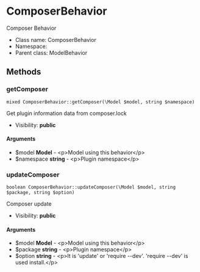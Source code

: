 ComposerBehavior
===============

Composer Behavior




* Class name: ComposerBehavior
* Namespace: 
* Parent class: ModelBehavior







Methods
-------


### getComposer

    mixed ComposerBehavior::getComposer(\Model $model, string $namespace)

Get plugin information data from composer.lock



* Visibility: **public**


#### Arguments
* $model **Model** - &lt;p&gt;Model using this behavior&lt;/p&gt;
* $namespace **string** - &lt;p&gt;Plugin namespace&lt;/p&gt;



### updateComposer

    boolean ComposerBehavior::updateComposer(\Model $model, string $package, string $option)

Composer update



* Visibility: **public**


#### Arguments
* $model **Model** - &lt;p&gt;Model using this behavior&lt;/p&gt;
* $package **string** - &lt;p&gt;Plugin namespace&lt;/p&gt;
* $option **string** - &lt;p&gt;It is &#039;update&#039; or &#039;require --dev&#039;. &#039;require --dev&#039; is used install.&lt;/p&gt;


